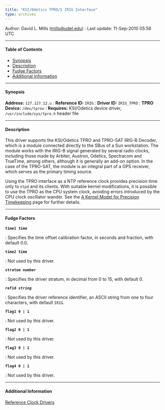 ```yaml
---
title: "KSI/Odetics TPRO/S IRIG Interface"
type: archives
---
```


Author: David L. Mills (mills@udel.edu)
: Last update: 11-Sep-2010 05:56 UTC

* * *

#### Table of Contents

*   [Synopsis](/archives/drivers/driver12/#synopsis)
*   [Description](/archives/drivers/driver12/#description)
*   [Fudge Factors](/archives/drivers/driver12/#fudge-factors)
*   [Additional Information](/archives/drivers/driver12/#additional-information)

* * *

#### Synopsis

**Address:** <code>127.127.12._u_</code>
: **Reference ID:** `IRIG`
: **Driver ID:** `IRIG_TPRO`
: **TPRO Device:** <code>/dev/tpro*u*</code>
: **Requires:** KSI/Odetics device driver, `/usr/include/sys/tpro.h` header file

* * *

#### Description

This driver supports the KSI/Odetics TPRO and TPRO-SAT IRIG-B Decoder, which is a module connected directly to the SBus of a Sun workstation. The module works with the IRIG-B signal generated by several radio clocks, including those made by Arbiter, Austron, Odetics, Spectracom and TrueTime, among others, although it is generally an add-on option. In the case of the TPRO-SAT, the module is an integral part of a GPS receiver, which serves as the primary timing source.

Using the TPRO interface as a NTP reference clock provides precision time only to `ntpd` and its clients. With suitable kernel modifications, it is possible to use the TPRO as the CPU system clock, avoiding errors introduced by the CPU clock oscillator wander. See the [A Kernel Model for Precision Timekeeping](/archives/4.2.8-series/kern) page for further details.

* * *

#### Fudge Factors

<code>**time1 _time_**</code>

: Specifies the time offset calibration factor, in seconds and fraction, with default 0.0.

<code>**time2 _time_**</code>

: Not used by this driver.

<code>**stratum _number_**</code>

: Specifies the driver stratum, in decimal from 0 to 15, with default 0.

<code>**refid _string_**</code>

: Specifies the driver reference identifier, an ASCII string from one to four characters, with default `IRIG`.

<code>**flag1 0 | 1**</code>

: Not used by this driver.

<code>**flag2 0 | 1**</code>

: Not used by this driver.

<code>**flag3 0 | 1**</code>

: Not used by this driver.

<code>**flag4 0 | 1**</code>

: Not used by this driver.

* * *

#### Additional Information

[Reference Clock Drivers](/archives/4.2.8-series/refclock)